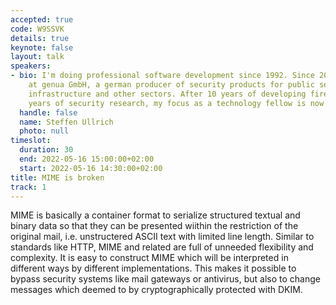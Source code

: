 ```yaml
---
accepted: true
code: W9SSVK
details: true
keynote: false
layout: talk
speakers:
- bio: I'm doing professional software development since 1992. Since 2001 I'm working
    at genua GmbH, a german producer of security products for public sector, critical
    infrastructure and other sectors. After 10 years of developing firewalls and 8
    years of security research, my focus as a technology fellow is now strategic development.
  handle: false
  name: Steffen Ullrich
  photo: null
timeslot:
  duration: 30
  end: 2022-05-16 15:00:00+02:00
  start: 2022-05-16 14:30:00+02:00
title: MIME is broken
track: 1
---
```


MIME is basically a container format to serialize structured textual and binary data so that they can be presented wiithin the restriction of the original mail, i.e.
unstructered ASCII text with limited line length.
Similar to standards like HTTP,  MIME and related are full of unneeded flexibility and complexity.
It is easy to construct MIME which will be interpreted in different ways by different implementations.
This makes it possible to bypass security systems like mail gateways or antivirus, but also to change messages which deemed to by cryptographically protected with DKIM.